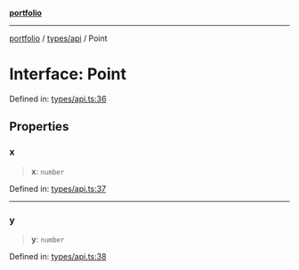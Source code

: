 [**portfolio**](../../../README.md)

***

[portfolio](../../../modules.md) / [types/api](../README.md) / Point

# Interface: Point

Defined in: [types/api.ts:36](https://github.com/tnorlund/Portfolio/blob/1ea92b0c44588fce2e0d808b989e088532c129ed/portfolio/types/api.ts#L36)

## Properties

### x

> **x**: `number`

Defined in: [types/api.ts:37](https://github.com/tnorlund/Portfolio/blob/1ea92b0c44588fce2e0d808b989e088532c129ed/portfolio/types/api.ts#L37)

***

### y

> **y**: `number`

Defined in: [types/api.ts:38](https://github.com/tnorlund/Portfolio/blob/1ea92b0c44588fce2e0d808b989e088532c129ed/portfolio/types/api.ts#L38)
